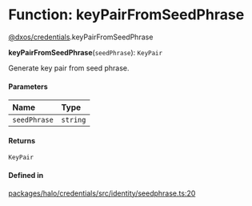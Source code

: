 # Function: keyPairFromSeedPhrase

[@dxos/credentials](../modules/dxos_credentials.md).keyPairFromSeedPhrase

**keyPairFromSeedPhrase**(`seedPhrase`): `KeyPair`

Generate key pair from seed phrase.

#### Parameters

| Name | Type |
| :------ | :------ |
| `seedPhrase` | `string` |

#### Returns

`KeyPair`

#### Defined in

[packages/halo/credentials/src/identity/seedphrase.ts:20](https://github.com/dxos/dxos/blob/main/packages/halo/credentials/src/identity/seedphrase.ts#L20)

